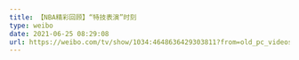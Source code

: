 ```yaml
---
title: 【NBA精彩回顾】“特技表演”时刻
type: weibo
date: 2021-06-25 08:29:08
url: https://weibo.com/tv/show/1034:4648636429303811?from=old_pc_videoshow
---
```


<!-- more -->
